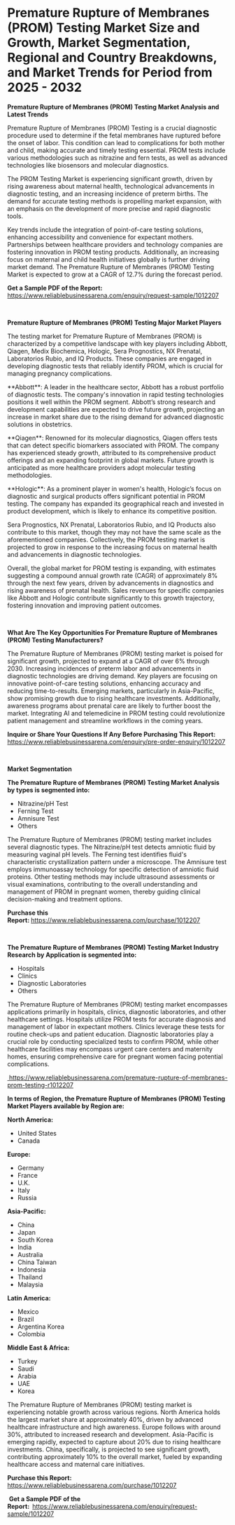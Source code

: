 <p><h1>Premature Rupture of Membranes (PROM) Testing Market Size and Growth, Market Segmentation, Regional and Country Breakdowns, and Market Trends for Period from 2025 -  2032</h1></p><p><strong>Premature Rupture of Membranes (PROM) Testing Market Analysis and Latest Trends</strong></p>
<p><p>Premature Rupture of Membranes (PROM) Testing is a crucial diagnostic procedure used to determine if the fetal membranes have ruptured before the onset of labor. This condition can lead to complications for both mother and child, making accurate and timely testing essential. PROM tests include various methodologies such as nitrazine and fern tests, as well as advanced technologies like biosensors and molecular diagnostics. </p><p>The PROM Testing Market is experiencing significant growth, driven by rising awareness about maternal health, technological advancements in diagnostic testing, and an increasing incidence of preterm births. The demand for accurate testing methods is propelling market expansion, with an emphasis on the development of more precise and rapid diagnostic tools. </p><p>Key trends include the integration of point-of-care testing solutions, enhancing accessibility and convenience for expectant mothers. Partnerships between healthcare providers and technology companies are fostering innovation in PROM testing products. Additionally, an increasing focus on maternal and child health initiatives globally is further driving market demand. The Premature Rupture of Membranes (PROM) Testing Market is expected to grow at a CAGR of 12.7% during the forecast period.</p></p>
<p><strong>Get a Sample PDF of the Report:&nbsp;</strong> <a href="https://www.reliablebusinessarena.com/enquiry/request-sample/1012207?utm_campaign=3064&utm_medium=2&utm_source=Github&utm_content=ia&utm_term=13042025&utm_id=premature-rupture-of-membranes-prom-testing">https://www.reliablebusinessarena.com/enquiry/request-sample/1012207</a></p>
<p>&nbsp;</p>
<p><strong>Premature Rupture of Membranes (PROM) Testing Major Market Players</strong></p>
<p><p>The testing market for Premature Rupture of Membranes (PROM) is characterized by a competitive landscape with key players including Abbott, Qiagen, Medix Biochemica, Hologic, Sera Prognostics, NX Prenatal, Laboratorios Rubio, and IQ Products. These companies are engaged in developing diagnostic tests that reliably identify PROM, which is crucial for managing pregnancy complications.</p><p>**Abbott**: A leader in the healthcare sector, Abbott has a robust portfolio of diagnostic tests. The company's innovation in rapid testing technologies positions it well within the PROM segment. Abbott’s strong research and development capabilities are expected to drive future growth, projecting an increase in market share due to the rising demand for advanced diagnostic solutions in obstetrics.</p><p>**Qiagen**: Renowned for its molecular diagnostics, Qiagen offers tests that can detect specific biomarkers associated with PROM. The company has experienced steady growth, attributed to its comprehensive product offerings and an expanding footprint in global markets. Future growth is anticipated as more healthcare providers adopt molecular testing methodologies.</p><p>**Hologic**: As a prominent player in women's health, Hologic’s focus on diagnostic and surgical products offers significant potential in PROM testing. The company has expanded its geographical reach and invested in product development, which is likely to enhance its competitive position.</p><p>Sera Prognostics, NX Prenatal, Laboratorios Rubio, and IQ Products also contribute to this market, though they may not have the same scale as the aforementioned companies. Collectively, the PROM testing market is projected to grow in response to the increasing focus on maternal health and advancements in diagnostic technologies.</p><p>Overall, the global market for PROM testing is expanding, with estimates suggesting a compound annual growth rate (CAGR) of approximately 8% through the next few years, driven by advancements in diagnostics and rising awareness of prenatal health. Sales revenues for specific companies like Abbott and Hologic contribute significantly to this growth trajectory, fostering innovation and improving patient outcomes.</p></p>
<p>&nbsp;</p>
<p><strong>What Are The Key Opportunities For Premature Rupture of Membranes (PROM) Testing Manufacturers?</strong></p>
<p><p>The Premature Rupture of Membranes (PROM) testing market is poised for significant growth, projected to expand at a CAGR of over 6% through 2030. Increasing incidences of preterm labor and advancements in diagnostic technologies are driving demand. Key players are focusing on innovative point-of-care testing solutions, enhancing accuracy and reducing time-to-results. Emerging markets, particularly in Asia-Pacific, show promising growth due to rising healthcare investments. Additionally, awareness programs about prenatal care are likely to further boost the market. Integrating AI and telemedicine in PROM testing could revolutionize patient management and streamline workflows in the coming years.</p></p>
<p><strong>Inquire or Share Your Questions If Any Before Purchasing This Report:</strong> <a href="https://www.reliablebusinessarena.com/enquiry/pre-order-enquiry/1012207?utm_campaign=3064&utm_medium=2&utm_source=Github&utm_content=ia&utm_term=13042025&utm_id=premature-rupture-of-membranes-prom-testing">https://www.reliablebusinessarena.com/enquiry/pre-order-enquiry/1012207</a></p>
<p>&nbsp;</p>
<p><strong>Market Segmentation</strong></p>
<p><strong>The Premature Rupture of Membranes (PROM) Testing Market Analysis by types is segmented into:</strong></p>
<p><ul><li>Nitrazine/pH Test</li><li>Ferning Test</li><li>Amnisure Test</li><li>Others</li></ul></p>
<p><p>The Premature Rupture of Membranes (PROM) testing market includes several diagnostic types. The Nitrazine/pH test detects amniotic fluid by measuring vaginal pH levels. The Ferning test identifies fluid's characteristic crystallization pattern under a microscope. The Amnisure test employs immunoassay technology for specific detection of amniotic fluid proteins. Other testing methods may include ultrasound assessments or visual examinations, contributing to the overall understanding and management of PROM in pregnant women, thereby guiding clinical decision-making and treatment options.</p></p>
<p><strong>Purchase this Report:&nbsp;</strong><a href="https://www.reliablebusinessarena.com/purchase/1012207?utm_campaign=3064&utm_medium=2&utm_source=Github&utm_content=ia&utm_term=13042025&utm_id=premature-rupture-of-membranes-prom-testing">https://www.reliablebusinessarena.com/purchase/1012207</a></p>
<p>&nbsp;</p>
<p><strong>The Premature Rupture of Membranes (PROM) Testing Market Industry Research by Application is segmented into:</strong></p>
<p><ul><li>Hospitals</li><li>Clinics</li><li>Diagnostic Laboratories</li><li>Others</li></ul></p>
<p><p>The Premature Rupture of Membranes (PROM) testing market encompasses applications primarily in hospitals, clinics, diagnostic laboratories, and other healthcare settings. Hospitals utilize PROM tests for accurate diagnosis and management of labor in expectant mothers. Clinics leverage these tests for routine check-ups and patient education. Diagnostic laboratories play a crucial role by conducting specialized tests to confirm PROM, while other healthcare facilities may encompass urgent care centers and maternity homes, ensuring comprehensive care for pregnant women facing potential complications.</p></p>
<p><a href="https://www.reliablebusinessarena.com/premature-rupture-of-membranes-prom-testing-r1012207?utm_campaign=3064&utm_medium=2&utm_source=Github&utm_content=ia&utm_term=13042025&utm_id=premature-rupture-of-membranes-prom-testing">&nbsp;https://www.reliablebusinessarena.com/premature-rupture-of-membranes-prom-testing-r1012207</a></p>
<p><strong>In terms of Region, the Premature Rupture of Membranes (PROM) Testing Market Players available by Region are:</strong></p>
<p>
    <p> <strong> North America: </strong>
        <ul>
            <li>United States</li>
            <li>Canada</li>
        </ul>
        </p> 
    <p> <strong> Europe: </strong>
        <ul>
            <li>Germany</li>
            <li>France</li>
            <li>U.K.</li>
            <li>Italy</li>
            <li>Russia</li>
        </ul>
        </p> 
    <p> <strong> Asia-Pacific: </strong>
        <ul>
            <li>China</li>
            <li>Japan</li>
            <li>South Korea</li>
            <li>India</li>
            <li>Australia</li>
            <li>China Taiwan</li>
            <li>Indonesia</li>
            <li>Thailand</li>
            <li>Malaysia</li>
        </ul>
        </p> 
    <p> <strong> Latin America: </strong>
        <ul>
            <li>Mexico</li>
            <li>Brazil</li>
            <li>Argentina Korea</li>
            <li>Colombia</li>
        </ul>
        </p> 
    <p> <strong> Middle East & Africa: </strong>
        <ul>
            <li>Turkey</li>
            <li>Saudi</li>
            <li>Arabia</li>
            <li>UAE</li>
            <li>Korea</li>
        </ul>
    </p>
    </p>
<p><p>The Premature Rupture of Membranes (PROM) testing market is experiencing notable growth across various regions. North America holds the largest market share at approximately 40%, driven by advanced healthcare infrastructure and high awareness. Europe follows with around 30%, attributed to increased research and development. Asia-Pacific is emerging rapidly, expected to capture about 20% due to rising healthcare investments. China, specifically, is projected to see significant growth, contributing approximately 10% to the overall market, fueled by expanding healthcare access and maternal care initiatives.</p></p>
<p><strong>Purchase this Report: </strong><a href="https://www.reliablebusinessarena.com/purchase/1012207?utm_campaign=3064&utm_medium=2&utm_source=Github&utm_content=ia&utm_term=13042025&utm_id=premature-rupture-of-membranes-prom-testing">https://www.reliablebusinessarena.com/purchase/1012207</a></p>
<p>&nbsp;<strong>Get a Sample PDF of the Report:&nbsp;&nbsp;</strong><a href="https://www.reliablebusinessarena.com/enquiry/request-sample/1012207?utm_campaign=3064&utm_medium=2&utm_source=Github&utm_content=ia&utm_term=13042025&utm_id=premature-rupture-of-membranes-prom-testing">https://www.reliablebusinessarena.com/enquiry/request-sample/1012207</a></p>
<p><strong></strong></p>
<p><p></p><p></p><p></p></p>